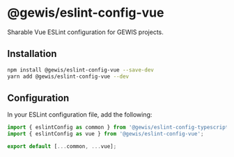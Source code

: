 # @gewis/eslint-config-vue

Sharable Vue ESLint configuration for GEWIS projects.

## Installation

```bash
npm install @gewis/eslint-config-vue --save-dev
yarn add @gewis/eslint-config-vue --dev
```

## Configuration

In your ESLint configuration file, add the following:

```javascript
import { eslintConfig as common } from '@gewis/eslint-config-typescript';
import { eslintConfig as vue } from '@gewis/eslint-config-vue';

export default [...common, ...vue];
```

